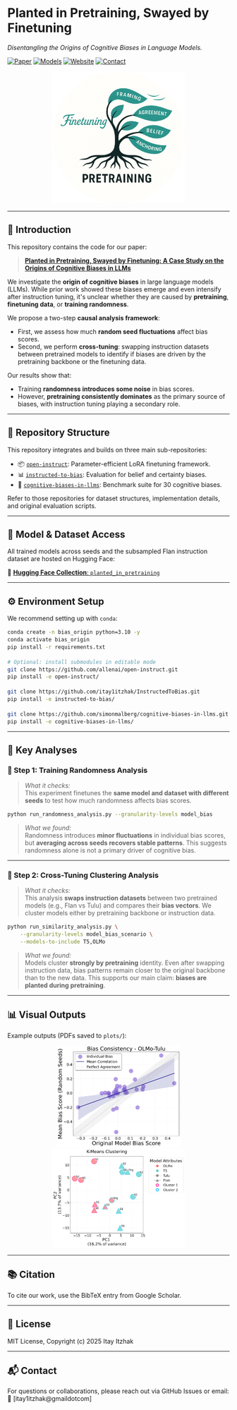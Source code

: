 # Planted in Pretraining, Swayed by Finetuning

_Disentangling the Origins of Cognitive Biases in Language Models._

[![Paper](https://img.shields.io/badge/arxiv-paper-red)](https://arxiv.org/abs/2507.07186)
[![Models](https://img.shields.io/badge/🤗-models-yellow)](https://huggingface.co/collections/itay1itzhak/planted-in-pretraining)
[![Website](https://img.shields.io/badge/🌐-website-blue)](https://itay1itzhak.github.io/planted-in-pretraining/)
[![Contact](https://img.shields.io/badge/📧-contact-green)](mailto:itay1itzhak@gmail.com)

<div align="center">
  <img src="static/images/logo.png" alt="Project Logo" width="300"/>
</div>

---

## 📘 Introduction

This repository contains the code for our paper:

> <a href="https://arxiv.org/abs/2507.xxxx" target="_blank"><strong>Planted in Pretraining, Swayed by Finetuning: A Case Study on the Origins of Cognitive Biases in LLMs</strong></a>

We investigate the **origin of cognitive biases** in large language models (LLMs). While prior work showed these biases emerge and even intensify after instruction tuning, it's unclear whether they are caused by **pretraining**, **finetuning data**, or **training randomness**.

We propose a two-step **causal analysis framework**:

- First, we assess how much **random seed fluctuations** affect bias scores.
- Second, we perform **cross-tuning**: swapping instruction datasets between pretrained models to identify if biases are driven by the pretraining backbone or the finetuning data.

Our results show that:

- Training **randomness introduces some noise** in bias scores.
- However, **pretraining consistently dominates** as the primary source of biases, with instruction tuning playing a secondary role.

---

## 🧭 Repository Structure

This repository integrates and builds on three main sub-repositories:

- 📦 [`open-instruct`](https://github.com/allenai/open-instruct): Parameter-efficient LoRA finetuning framework.
- 📊 [`instructed-to-bias`](https://github.com/itay1itzhak/InstructedToBias): Evaluation for belief and certainty biases.
- 🧠 [`cognitive-biases-in-llms`](https://github.com/simonmalberg/cognitive-biases-in-llms): Benchmark suite for 30 cognitive biases.

Refer to those repositories for dataset structures, implementation details, and original evaluation scripts.

---

## 🔗 Model & Dataset Access

All trained models across seeds and the subsampled Flan instruction dataset are hosted on Hugging Face:

🤗 [**Hugging Face Collection**: `planted_in_pretraining`](https://huggingface.co/collections/itay1itzhak/planted-in-pretraining-68596cd05b50f3e93325b2d3)

---

## ⚙️ Environment Setup

We recommend setting up with `conda`:

```bash
conda create -n bias_origin python=3.10 -y
conda activate bias_origin
pip install -r requirements.txt

# Optional: install submodules in editable mode
git clone https://github.com/allenai/open-instruct.git
pip install -e open-instruct/

git clone https://github.com/itay1itzhak/InstructedToBias.git
pip install -e instructed-to-bias/

git clone https://github.com/simonmalberg/cognitive-biases-in-llms.git
pip install -e cognitive-biases-in-llms/
```

---

## 🚀 Key Analyses

### 🎲 Step 1: Training Randomness Analysis

> _What it checks:_  
> This experiment finetunes the **same model and dataset with different seeds** to test how much randomness affects bias scores.

```bash
python run_randomness_analysis.py --granularity-levels model_bias
```

> _What we found:_  
> Randomness introduces **minor fluctuations** in individual bias scores, but **averaging across seeds recovers stable patterns**. This suggests randomness alone is not a primary driver of cognitive bias.

---

### 🔁 Step 2: Cross-Tuning Clustering Analysis

> _What it checks:_  
> This analysis **swaps instruction datasets** between two pretrained models (e.g., Flan vs Tulu) and compares their **bias vectors**. We cluster models either by pretraining backbone or instruction data.

```bash
python run_similarity_analysis.py \
    --granularity-levels model_bias_scenario \
    --models-to-include T5,OLMo
```

> _What we found:_  
> Models cluster **strongly by pretraining** identity. Even after swapping instruction data, bias patterns remain closer to the original backbone than to the new data. This supports our main claim: **biases are planted during pretraining**.

---

## 📊 Visual Outputs

Example outputs (PDFs saved to `plots/`):

<div align="center">
  <img src="static/images/randomness_consistency.png" alt="Randomness Plot" width="280"/>  
  <img src="static/images/clustering_pca_bias_1.png" alt="Cross-Tuning PCA" width="300"/>
</div>

---

## 📚 Citation

To cite our work, use the BibTeX entry from Google Scholar.

---

## 📜 License

MIT License, Copyright (c) 2025 Itay Itzhak

---

## 📬 Contact

For questions or collaborations, please reach out via GitHub Issues or email:  
📧 [itay1itzhak@gmaildotcom]
